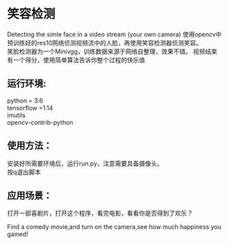 # 笑容检测
Detecting the simle face in a video stream (your own camera) 
使用opencv中预训练好的res10网络侦测视频流中的人脸，再使用笑容检测器侦测笑容。  
笑脸检测器为一个Minivgg，训练数据来源于网络自整理，效果不错。
视频结束有一个得分，使用简单算法告诉你整个过程的快乐值


## 运行环境:
  python = 3.6  
  tensorflow =1.14  
  imutils  
  opencv-contrib-python
  
## 使用方法：
安装好所需要环境后，运行run.py，注意需要具备摄像头。  
按q退出脚本


## 应用场景：

打开一部喜剧片，打开这个程序，看完电影，看看你是否得到了欢乐？

Find a comedy movie,and turn on the camera,see how much happiness you gained!
